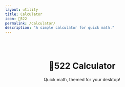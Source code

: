 ```yaml
---
layout: utility
title: Calculator
icon: 522
permalink: /calculator/
description: "A simple calculator for quick math."
---
```


<div class="main-content" data-page-script="calculator-utility">
  <div class="glass-panel" style="padding: 2rem; height: 100%; display: flex; flex-direction: column; align-items: center;">
    <header class="page-header" style="text-align: center; margin-bottom: 1rem;">
      <h1>522 Calculator</h1>
      <p>Quick math, themed for your desktop!</p>
    </header>
    <div id="calculator-container"></div>
  </div>
</div>
<script src="/assets/js/calculator-utility.js"></script> 